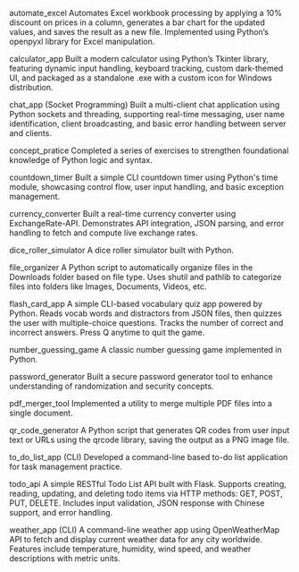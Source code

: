 automate_excel
Automates Excel workbook processing by applying a 10% discount on prices in a column, generates a bar chart
for the updated values, and saves the result as a new file. Implemented using Python’s openpyxl library for
Excel manipulation.

calculator_app
Built a modern calculator using Python’s Tkinter library, featuring dynamic input handling, keyboard tracking, 
custom dark-themed UI, and packaged as a standalone .exe with a custom icon for Windows distribution.

chat_app (Socket Programming)
Built a multi-client chat application using Python sockets and threading, supporting real-time messaging, 
user name identification, client broadcasting, and basic error handling between server and clients.

concept_pratice
Completed a series of exercises to strengthen foundational knowledge of Python logic and syntax.

countdown_timer
Built a simple CLI countdown timer using Python's time module, showcasing control flow, user input handling, 
and basic exception management.

currency_converter
Built a real-time currency converter using ExchangeRate-API. Demonstrates API integration, JSON parsing, 
and error handling to fetch and compute live exchange rates.

dice_roller_simulator
A dice roller simulator built with Python.

file_organizer
A Python script to automatically organize files in the Downloads folder based on file type.
Uses shutil and pathlib to categorize files into folders like Images, Documents, Videos, etc.

flash_card_app
A simple CLI-based vocabulary quiz app powered by Python.
Reads vocab words and distractors from JSON files, then quizzes the user with multiple-choice questions. 
Tracks the number of correct and incorrect answers. Press Q anytime to quit the game.

number_guessing_game
A classic number guessing game implemented in Python.

password_generator
Built a secure password generator tool to enhance understanding of randomization and security concepts.

pdf_merger_tool
Implemented a utility to merge multiple PDF files into a single document.

qr_code_generator
A Python script that generates QR codes from user input text or URLs using the qrcode library, 
saving the output as a PNG image file.

to_do_list_app (CLI)
Developed a command-line based to-do list application for task management practice.

todo_api
A simple RESTful Todo List API built with Flask. Supports creating, reading, updating, and deleting 
todo items via HTTP methods: GET, POST, PUT, DELETE. Includes input validation, JSON response with 
Chinese support, and error handling.

weather_app (CLI)
A command-line weather app using OpenWeatherMap API to fetch and display current weather data for any city
worldwide. Features include temperature, humidity, wind speed, and weather descriptions with metric units.
